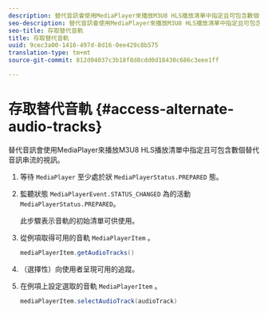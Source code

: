 ```yaml
---
description: 替代音訊會使用MediaPlayer來播放M3U8 HLS播放清單中指定且可包含數個替代音訊串流的視訊。
seo-description: 替代音訊會使用MediaPlayer來播放M3U8 HLS播放清單中指定且可包含數個替代音訊串流的視訊。
seo-title: 存取替代音軌
title: 存取替代音軌
uuid: 9cec3a00-1416-497d-8d16-0ee429c8b575
translation-type: tm+mt
source-git-commit: 812d04037c3b18f8d8cdd0d18430c686c3eee1ff

---
```



# 存取替代音軌 {#access-alternate-audio-tracks}

替代音訊會使用MediaPlayer來播放M3U8 HLS播放清單中指定且可包含數個替代音訊串流的視訊。

1. 等待 `MediaPlayer` 至少處於狀 `MediaPlayerStatus.PREPARED` 態。
1. 監聽狀態 `MediaPlayerEvent.STATUS_CHANGED` 為的活動 `MediaPlayerStatus.PREPARED`。

   此步驟表示音軌的初始清單可供使用。

1. 從例項取得可用的音軌 `MediaPlayerItem` 。

   ```java
   mediaPlayerItem.getAudioTracks()
   ```

1. （選擇性）向使用者呈現可用的追蹤。
1. 在例項上設定選取的音軌 `MediaPlayerItem` 。

   ```java
   mediaPlayerItem.selectAudioTrack(audioTrack)
   ```

